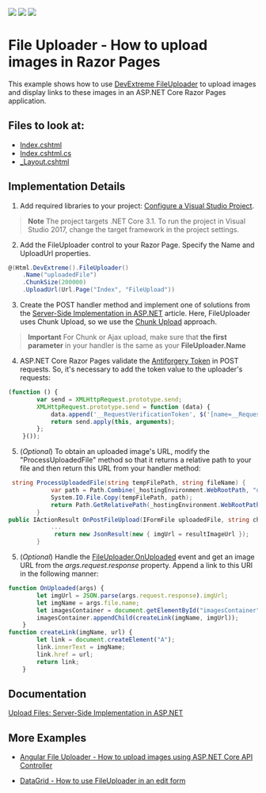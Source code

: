 <!-- default badges list -->
![](https://img.shields.io/endpoint?url=https://codecentral.devexpress.com/api/v1/VersionRange/230396054/19.2.3%2B)
[![](https://img.shields.io/badge/Open_in_DevExpress_Support_Center-FF7200?style=flat-square&logo=DevExpress&logoColor=white)](https://supportcenter.devexpress.com/ticket/details/T848532)
[![](https://img.shields.io/badge/📖_How_to_use_DevExpress_Examples-e9f6fc?style=flat-square)](https://docs.devexpress.com/GeneralInformation/403183)
<!-- default badges end -->
# File Uploader - How to upload images in Razor Pages

This example shows how to use [DevExtreme FileUploader](https://js.devexpress.com/Documentation/Guide/UI_Components/FileUploader/) to upload images and display links to these images in an ASP.NET Core Razor Pages application. 

## Files to look at:

* [Index.cshtml](./CS/FileUploadRazorPages/Pages/Index.cshtml)
* [Index.cshtml.cs](./CS/FileUploadRazorPages/Pages/Index.cshtml.cs)
* [_Layout.cshtml](./CS/FileUploadRazorPages/Pages/_Layout.cshtml)

## Implementation Details

1) Add required libraries to your project: [Configure a Visual Studio Project](https://docs.devexpress.com/AspNetCore/401026/devextreme-based-controls/get-started/configure-a-visual-studio-project).
> **Note** The project targets .NET Core 3.1. To run the project in Visual Studio 2017, change the target framework in the project settings.

2) Add the FileUploader control to your Razor Page. Specify the Name and UploadUrl properties.
```cs
@(Html.DevExtreme().FileUploader()
    .Name("uploadedFile")
    .ChunkSize(200000)
    .UploadUrl(Url.Page("Index", "FileUpload"))
```

3) Create the POST handler method and implement one of solutions from the [Server-Side Implementation in ASP.NET](https://js.devexpress.com/Documentation/Guide/Widgets/FileUploader/Upload_Files/Server-Side_Implementation_in_ASP.NET/) article. Here, FileUploader uses Chunk Upload, so we use the [Chunk Upload](https://js.devexpress.com/Documentation/Guide/Widgets/FileUploader/Upload_Files/Server-Side_Implementation_in_ASP.NET/#Chunk_Upload) approach.

> **Important** For Chunk or Ajax upload, make sure that **the first parameter** in your handler is the same as your **FileUploader.Name**

4) ASP.NET Core Razor Pages validate the [Antiforgery Token](https://www.learnrazorpages.com/security/request-verification) in POST requests. So, it's necessary to add the token value to the uploader's requests:
```js
(function () {
        var send = XMLHttpRequest.prototype.send;
        XMLHttpRequest.prototype.send = function (data) {
            data.append('__RequestVerificationToken', $('[name=__RequestVerificationToken]').val());
            return send.apply(this, arguments);
        };
    }());
```

5) (*Optional*) To obtain an uploaded image's URL, modify the "ProcessUploadedFile" method so that it returns a relative path to your file and then return this URL from your handler method:
```cs
 string ProcessUploadedFile(string tempFilePath, string fileName) {
            var path = Path.Combine(_hostingEnvironment.WebRootPath, "uploads", fileName);
            System.IO.File.Copy(tempFilePath, path);
            return Path.GetRelativePath(_hostingEnvironment.WebRootPath, path);
        }
public IActionResult OnPostFileUpload(IFormFile uploadedFile, string chunkMetadata) {
            ...
             return new JsonResult(new { imgUrl = resultImageUrl });
        }
```
5) (*Optional*) Handle the [FileUploader.OnUploaded](https://js.devexpress.com/Documentation/ApiReference/UI_Widgets/dxFileUploader/Configuration/#onUploaded) event and get an image URL from the *args.request.response* property. Append a link to this URl in the following manner:
```js
function OnUploaded(args) {
        let imgUrl = JSON.parse(args.request.response).imgUrl;
        let imgName = args.file.name;
        let imagesContainer = document.getElementById("imagesContainer");
        imagesContainer.appendChild(createLink(imgName, imgUrl));
    }
function createLink(imgName, url) {
        let link = document.createElement("A");
        link.innerText = imgName;
        link.href = url;
        return link;
    }
```

## Documentation

[Upload Files: Server-Side Implementation in ASP.NET](https://js.devexpress.com/Documentation/Guide/UI_Components/FileUploader/Upload_Files/Server-Side_Implementation_in_ASP.NET/)

## More Examples

* [Angular File Uploader - How to upload images using ASP.NET Core API Controller](https://github.com/DevExpress-Examples/Angular-File-Uploader-How-to-upload-images-using-ASP.NET-Core-API-Controller)

* [DataGrid - How to use FileUploader in an edit form](https://github.com/DevExpress-Examples/DataGrid---How-to-use-FileUploader-in-an-edit-form)
